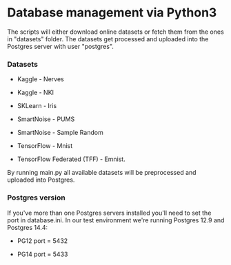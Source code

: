 # Database management via Python3

The scripts will either download online datasets or fetch them from the ones in "datasets" folder.
The datasets get processed and uploaded into the Postgres server with user "postgres".


### Datasets

 - Kaggle - Nerves

 - Kaggle - NKI

 - SKLearn - Iris

 - SmartNoise - PUMS

 - SmartNoise - Sample Random

 - TensorFlow - Mnist

 - TensorFlow Federated (TFF) - Emnist.

By running main.py all available datasets will be preprocessed and uploaded into Postgres.


### Postgres version

If you've more than one Postgres servers installed you'll need to set the port in database.ini. In our test environment we're running Postgres 12.9 and Postgres 14.4:

 - PG12 port = 5432

 - PG14 port = 5433

